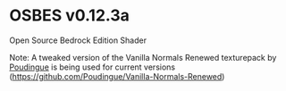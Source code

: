# OSBES v0.12.3a
Open Source Bedrock Edition Shader  

Note: A tweaked version of the Vanilla Normals Renewed texturepack by [Poudingue](https://github.com/Poudingue) is being used for current versions (https://github.com/Poudingue/Vanilla-Normals-Renewed)